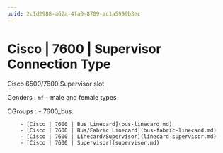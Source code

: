 ```yaml
---
uuid: 2c1d2988-a62a-4fa0-8709-ac1a5999b3ec
---
```

# Cisco | 7600 | Supervisor Connection Type

Cisco 6500/7600 Supervisor slot

Genders
: `mf` - male and female types

CGroups
:   - 7600_bus:

        - [Cisco | 7600 | Bus Linecard](bus-linecard.md)
        - [Cisco | 7600 | Bus/Fabric Linecard](bus-fabric-linecard.md)
        - [Cisco | 7600 | Linecard/Supervisor](linecard-supervisor.md)
        - [Cisco | 7600 | Supervisor](supervisor.md)
